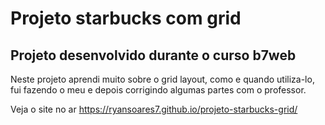 # Projeto starbucks com grid

## Projeto desenvolvido durante o curso b7web

Neste projeto aprendi muito sobre o grid layout, como e quando utiliza-lo, fui fazendo o meu e depois corrigindo algumas partes com o professor.

Veja o site no ar https://ryansoares7.github.io/projeto-starbucks-grid/